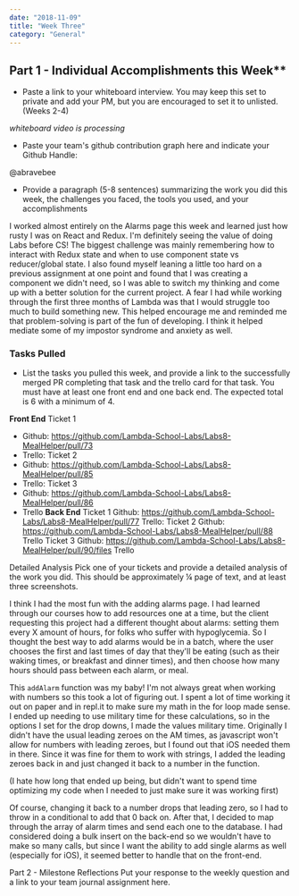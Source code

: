```yaml
---
date: "2018-11-09"
title: "Week Three"
category: "General"
---
```


## Part 1 - Individual Accomplishments this Week**
* Paste a link to your whiteboard interview. You may keep this set to private and add your PM, but you are encouraged to set it to unlisted. (Weeks 2-4)

_whiteboard video is processing_

* Paste your team's github contribution graph here and indicate your Github Handle:

[](./contributions.PNG)
@abravebee

* Provide a paragraph (5-8 sentences) summarizing the work you did this week, the challenges you faced, the tools you used, and your accomplishments

I worked almost entirely on the Alarms page this week and learned just how rusty I was on React and Redux. I'm definitely seeing the value of doing Labs before CS! The biggest challenge was mainly remembering how to interact with Redux state and when to use component state vs reducer/global state. I also found myself leaning a little too hard on a previous assignment at one point and found that I was creating a component we didn't need, so I was able to switch my thinking and come up with a better solution for the current project. A fear I had while working through the first three months of Lambda was that I would struggle too much to build something new. This helped encourage me and reminded me that problem-solving is part of the fun of developing. I think it helped mediate some of my impostor syndrome and anxiety as well.

### Tasks Pulled
* List the tasks you pulled this week, and provide a link to the successfully merged PR completing that task and the trello card for that task.  You must have at least one front end and one back end. The expected total is 6 with a minimum of 4.

**Front End**
Ticket 1
* Github: https://github.com/Lambda-School-Labs/Labs8-MealHelper/pull/73
* Trello:
Ticket 2
* Github: https://github.com/Lambda-School-Labs/Labs8-MealHelper/pull/85
* Trello:
Ticket 3
* Github: https://github.com/Lambda-School-Labs/Labs8-MealHelper/pull/86
* Trello
**Back End**
Ticket 1
Github: https://github.com/Lambda-School-Labs/Labs8-MealHelper/pull/77
Trello: 
Ticket 2
Github: https://github.com/Lambda-School-Labs/Labs8-MealHelper/pull/88
Trello
Ticket 3
Github: https://github.com/Lambda-School-Labs/Labs8-MealHelper/pull/90/files
Trello

Detailed Analysis
Pick one of your tickets and provide a detailed analysis of the work you did.  This should be approximately ¼ page of text, and at least three screenshots.

I think I had the most fun with the adding alarms page. I had learned through our courses how to add resources one at a time, but the client requesting this project had a different thought about alarms: setting them every X amount of hours, for folks who suffer with hypoglycemia. So I thought the best way to add alarms would be in a batch, where the user chooses the first and last times of day that they'll be eating (such as their waking times, or breakfast and dinner times), and then choose how many hours should pass between each alarm, or meal.

[](./addAlarm.PNG)

This `addAlarm` function was my baby! I'm not always great when working with numbers so this took a lot of figuring out. I spent a lot of time working it out on paper and in repl.it to make sure my math in the for loop made sense. I ended up needing to use military time for these calculations, so in the options I set for the drop downs, I made the values military time. Originally I didn't have the usual leading zeroes on the AM times, as javascript won't allow for numbers with leading zeroes, but I found out that iOS needed them in there. Since it was fine for them to work with strings, I added the leading zeroes back in and just changed it back to a number in the function.

[](./options.PNG)
(I hate how long that ended up being, but didn't want to spend time optimizing my code when I needed to just make sure it was working first)

Of course, changing it back to a number drops that leading zero, so I had to throw in a conditional to add that 0 back on. After that, I decided to map through the array of alarm times and send each one to the database. I had considered doing a bulk insert on the back-end so we wouldn't have to make so many calls, but since I want the ability to add single alarms as well (especially for iOS), it seemed better to handle that on the front-end.


Part 2 - Milestone Reflections
Put your response to the weekly question and a link to your team journal assignment here.


